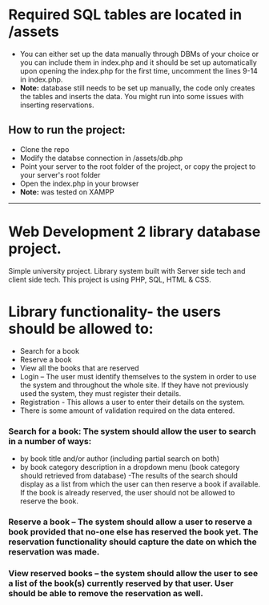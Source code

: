 # Required SQL tables are located in /assets
- You can either set up the data manually through DBMs of your choice or you can include them in index.php and it should be set up automatically upon opening the index.php for the first time, uncomment the lines 9-14 in index.php.
- **Note:** database still needs to be set up manually, the code only creates the tables and inserts the data. You might run into some issues with inserting reservations. 
## How to run the project:
- Clone the repo
- Modify the databse connection in /assets/db.php
- Point your server to the root folder of the project, or copy the project to your server's root folder
- Open the index.php in your browser
- **Note:** was tested on XAMPP
  

  
---
# Web Development 2 library database project. 
Simple university project. Library system built with Server side tech and client side tech. This project is using PHP, SQL, HTML &amp; CSS.


# Library functionality- the users should be allowed to: 
- Search for a book 
- Reserve a book 
- View all the books that are reserved
- Login – The user must identify themselves to the system in order to use the system and 
throughout the whole site. If they have not previously used the system, they must register 
their details. 
- Registration - This allows a user to enter their details on the system.
- There is some amount of validation required on the data entered.
  
  
  
### Search for a book: The system should allow the user to search in a number of ways: 
- by book title and/or author (including partial search on both) 
- by book category description in a dropdown menu (book category should retrieved from database) 
-The results of the search should display as a list from which the user can then reserve a book if available. If the book is already reserved, the user should not be allowed to reserve the book.  
  
### Reserve a book – The system should allow a user to reserve a book provided that no-one else has reserved the book yet. The reservation functionality should capture the date on which the reservation was made. 
### View reserved books – the system should allow the user to see a list of the book(s) currently reserved by **that** user. User should be able to remove the reservation as well.
